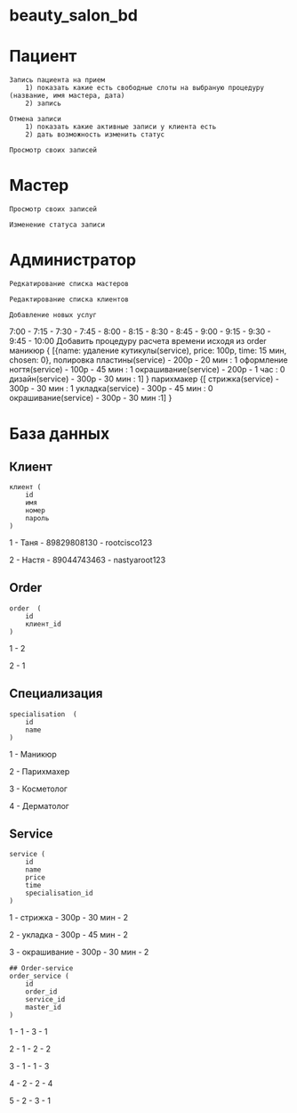 # beauty_salon_bd
    
# Пациент
    Запись пациента на прием
        1) показать какие есть свободные слоты на выбраную процедуру (название, имя мастера, дата)
        2) запись 
    
    Отмена записи
        1) показать какие активные записи у клиента есть 
        2) дать возможность изменить статус

    Просмотр своих записей
    
# Мастер
    Просмотр своих записей

    Изменение статуса записи 

# Администратор
    Редкатирование списка мастеров

    Редактирование списка клиентов

    Добавление новых услуг


7:00 - 7:15 - 7:30 - 7:45 - 8:00 - 8:15 - 8:30 - 8:45 - 9:00 - 9:15 - 9:30 - 9:45 - 10:00
Добавить процедуру расчета времени исходя из order 
маникюр {
    [{name: удаление кутикулы(service), price: 100р, time: 15 мин, chosen: 0},
    полировка пластины(service) - 200р - 20 мин : 1
    оформление ногтя(service) - 100р - 45 мин  : 1
    окрашивание(service) - 200р - 1 час : 0
    дизайн(service) - 300р - 30 мин : 1]
}
парихмакер {[
    стрижка(service) - 300р - 30 мин : 1
    укладка(service) - 300р - 45 мин : 0
    окрашивание(service) - 300р - 30 мин :1]
}
# База данных

## Клиент

```
клиент (
    id
    имя
    номер
    пароль
)
```
1 - Таня - 89829808130 - rootcisco123

2 - Настя - 89044743463 - nastyaroot123
## Order
```
order  (
    id
    клиент_id
)
```
1 - 2

2 - 1
## Специализация
```
specialisation  (
    id
    name
)
```
1 - Маникюр

2 - Парихмахер

3 - Косметолог

4 - Дерматолог

## Service
```
service (
    id
    name
    price
    time
    specialisation_id
)
```
1 - стрижка - 300р - 30 мин - 2

2 - укладка - 300р - 45 мин - 2

3 - окрашивание - 300р - 30 мин - 2

```
## Order-service
order_service (
    id 
    order_id
    service_id
    master_id
)
```
1 - 1 - 3 - 1

2 - 1 - 2 - 2

3 - 1 - 1 - 3

4 - 2 - 2 - 4

5 - 2 - 3 - 1


